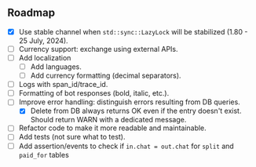 
## Roadmap

- [x] Use stable channel when `std::sync::LazyLock` will be stabilized (1.80 - 25 July, 2024).
- [ ] Currency support: exchange using external APIs.
- [ ] Add localization
  - [ ] Add languages.
  - [ ] Add currency formatting (decimal separators).
- [ ] Logs with span_id/trace_id.
- [ ] Formatting of bot responses (bold, italic, etc.).
- [ ] Improve error handling: distinguish errors resulting from DB queries.
  - [x] Delete from DB always returns OK even if the entry doesn't exist. Should return WARN with a dedicated message.
- [ ] Refactor code to make it more readable and maintainable.
- [ ] Add tests (not sure what to test).
- [ ] Add assertion/events to check if `in.chat = out.chat` for `split` and `paid_for` tables